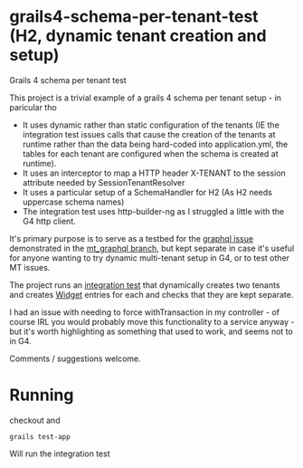 # grails4-schema-per-tenant-test (H2, dynamic tenant creation and setup)
Grails 4 schema per tenant test

This project is a trivial example of a grails 4 schema per tenant setup - in paricular tho

* It uses dynamic rather than static configuration of the tenants (IE the integration test issues calls that cause the creation of the tenants at runtime rather than the data being hard-coded into application.yml, the tables for each tenant are configured when the schema is created at runtime).
* It uses an interceptor to map a HTTP header X-TENANT to the session attribute needed by SessionTenantResolver
* It uses a particular setup of a SchemaHandler for H2 (As H2 needs uppercase schema names)
* The integration test uses http-builder-ng as I struggled a little with the G4 http client.

It's primary purpose is to serve as a testbed for the [graphql issue](https://github.com/grails/gorm-graphql/issues/24) demonstrated in the [mt_graphql branch](https://github.com/ianibo/grails4-schema-per-tenant-test/tree/mt_graphql), but kept separate in case it's useful for anyone wanting to try dynamic multi-tenant setup in G4, or to test other MT issues.

The project runs an [integration test](https://github.com/ianibo/grails4-schema-per-tenant-test/blob/master/sptt/src/integration-test/groovy/sptt/LifecycleSpec.groovy) that dynamically creates two tenants and creates [Widget](https://github.com/ianibo/grails4-schema-per-tenant-test/blob/master/sptt/grails-app/domain/sptt/Widget.groovy) entries for each and checks that they are kept separate.

I had an issue with needing to force withTransaction in my controller - of course IRL you would probably move
this functionality to a service anyway - but it's worth highlighting as something that used to work, and seems 
not to in G4.

Comments / suggestions welcome.

# Running

checkout and

    grails test-app

Will run the integration test
